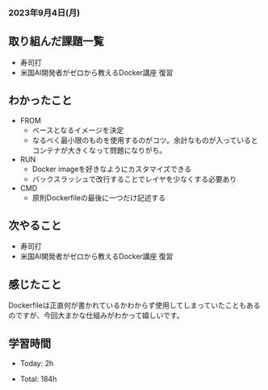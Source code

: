 ### 2023年9月4日(月)

## 取り組んだ課題一覧

- 寿司打
- 米国AI開発者がゼロから教えるDocker講座 復習

## わかったこと

- FROM
  - ベースとなるイメージを決定
  - なるべく最小限のものを使用するのがコツ。余計なものが入っているとコンテナが大きくなって問題になりがち。
- RUN
  - Docker imageを好きなようにカスタマイズできる
  - バックスラッシュで改行することでレイヤを少なくする必要あり
- CMD
  - 原則Dockerfileの最後に一つだけ記述する

## 次やること

- 寿司打
- 米国AI開発者がゼロから教えるDocker講座 復習

## 感じたこと

Dockerfileは正直何が書かれているかわからず使用してしまっていたこともあるのですが、今回大まかな仕組みがわかって嬉しいです。

## 学習時間

- Today: 2h

- Total: 184h
